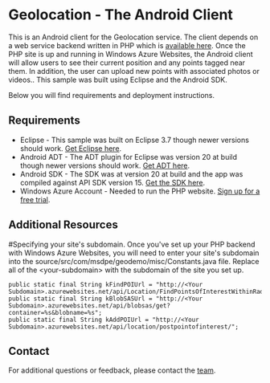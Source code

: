 # Geolocation - The Android Client
This is an Android client for the Geolocation service.  The client depends on a web service backend written in PHP which is [available here](https://github.com/WindowsAzure-Samples/Geolocation-PHP-Service).  Once the PHP site is up and running in Windows Azure Websites, the Android client will allow users to see their current position and any points tagged near them.  In addition, the user can upload new points with associated photos or videos..  This sample was built using Eclipse and the Android SDK.

Below you will find requirements and deployment instructions.

## Requirements
* Eclipse - This sample was built on Eclipse 3.7 though newer versions should work.  [Get Eclipse here](http://www.eclipse.org/downloads/).
* Android ADT - The ADT plugin for Eclipse was version 20 at build though newer versions should work.  [Get ADT here](http://developer.android.com/sdk/installing/installing-adt.html).
* Android SDK - The SDK was at version 20 at build and the app was compiled against API SDK version 15.  [Get the SDK here](http://developer.android.com/sdk/index.html).
* Windows Azure Account - Needed to run the PHP website.  [Sign up for a free trial](https://www.windowsazure.com/en-us/pricing/free-trial/).

## Additional Resources

#Specifying your site's subdomain.
Once you've set up your PHP backend with Windows Azure Websites, you will need to enter your site's subdomain into the source/src/com/msdpe/geodemo/misc/Constants.java file.  Replace all of the \<your-subdomain\> with the subdomain of the site you set up.

	public static final String kFindPOIUrl = "http://<Your Subdomain>.azurewebsites.net/api/Location/FindPointsOfInterestWithinRadius";
	public static final String kBlobSASUrl = "http://<Your Subdomain>.azurewebsites.net/api/blobsas/get?container=%s&blobname=%s";
	public static final String kAddPOIUrl = "http://<Your Subdomain>.azurewebsites.net/api/location/postpointofinterest/";

## Contact

For additional questions or feedback, please contact the [team](mailto:chrisner@microsoft.com).